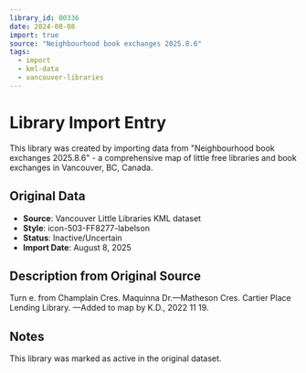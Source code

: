 ```yaml
---
library_id: 00336
date: 2024-08-08
import: true
source: "Neighbourhood book exchanges 2025.8.6"
tags:
  - import
  - kml-data
  - vancouver-libraries
---
```


# Library Import Entry

This library was created by importing data from "Neighbourhood book exchanges 2025.8.6" - a comprehensive map of little free libraries and book exchanges in Vancouver, BC, Canada.

## Original Data

- **Source**: Vancouver Little Libraries KML dataset
- **Style**: icon-503-FF8277-labelson
- **Status**: Inactive/Uncertain
- **Import Date**: August 8, 2025

## Description from Original Source

Turn e. from Champlain Cres.
Maquinna Dr.—Matheson Cres.
Cartier Place Lending Library.
—Added to map by K.D., 2022 11 19.  



## Notes

This library was marked as active in the original dataset.
